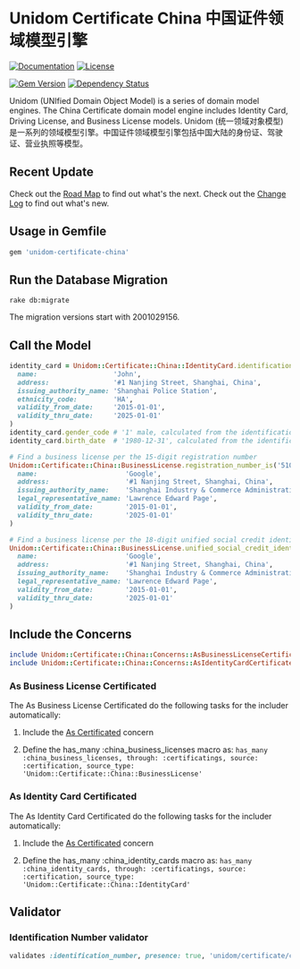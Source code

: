 # Unidom Certificate China 中国证件领域模型引擎

[![Documentation](http://img.shields.io/badge/docs-rdoc.info-blue.svg)](http://www.rubydoc.info/gems/unidom-certificate-china/frames)
[![License](https://img.shields.io/badge/license-MIT-green.svg)](http://opensource.org/licenses/MIT)

[![Gem Version](https://badge.fury.io/rb/unidom-certificate-china.svg)](https://badge.fury.io/rb/unidom-certificate-china)
[![Dependency Status](https://gemnasium.com/badges/github.com/topbitdu/unidom-certificate-china.svg)](https://gemnasium.com/github.com/topbitdu/unidom-certificate-china)

Unidom (UNIfied Domain Object Model) is a series of domain model engines. The China Certificate domain model engine includes Identity Card, Driving License, and Business License models.
Unidom (统一领域对象模型)是一系列的领域模型引擎。中国证件领域模型引擎包括中国大陆的身份证、驾驶证、营业执照等模型。



## Recent Update

Check out the [Road Map](ROADMAP.md) to find out what's the next.
Check out the [Change Log](CHANGELOG.md) to find out what's new.



## Usage in Gemfile

```ruby
gem 'unidom-certificate-china'
```



## Run the Database Migration

```shell
rake db:migrate
```
The migration versions start with 2001029156.



## Call the Model

```ruby
identity_card = Unidom::Certificate::China::IdentityCard.identification_number_is('51010519801231123X').first_or_create(
  name:                   'John',
  address:                '#1 Nanjing Street, Shanghai, China',
  issuing_authority_name: 'Shanghai Police Station',
  ethnicity_code:         'HA',
  validity_from_date:     '2015-01-01',
  validity_thru_date:     '2025-01-01'
)
identity_card.gender_code # '1' male, calculated from the identification_number
identity_card.birth_date  # '1980-12-31', calculated from the identification_number

# Find a business license per the 15-digit registration number
Unidom::Certificate::China::BusinessLicense.registration_number_is('510105012345670').first_or_create(
  name:                      'Google',
  address:                   '#1 Nanjing Street, Shanghai, China',
  issuing_authority_name:    'Shanghai Industry & Commerce Administration',
  legal_representative_name: 'Lawrence Edward Page',
  validity_from_date:        '2015-01-01',
  validity_thru_date:        '2025-01-01'
)

# Find a business license per the 18-digit unified social credit identifier
Unidom::Certificate::China::BusinessLicense.unified_social_credit_identifier_is('51010501234567890X').first_or_create(
  name:                      'Google',
  address:                   '#1 Nanjing Street, Shanghai, China',
  issuing_authority_name:    'Shanghai Industry & Commerce Administration',
  legal_representative_name: 'Lawrence Edward Page',
  validity_from_date:        '2015-01-01',
  validity_thru_date:        '2025-01-01'
)
```



## Include the Concerns

```ruby
include Unidom::Certificate::China::Concerns::AsBusinessLicenseCertificated
include Unidom::Certificate::China::Concerns::AsIdentityCardCertificated
```

### As Business License Certificated

The As Business License Certificated do the following tasks for the includer automatically:

1. Include the [As Certificated](http://https://github.com/topbitdu/unidom-certificated) concern

2. Define the has_many :china_business_licenses macro as: ``has_many :china_business_licenses, through: :certificatings, source: :certification, source_type: 'Unidom::Certificate::China::BusinessLicense'``

### As Identity Card Certificated

The As Identity Card Certificated do the following tasks for the includer automatically:

1. Include the [As Certificated](http://https://github.com/topbitdu/unidom-certificated) concern

2. Define the has_many :china_identity_cards macro as: ``has_many :china_identity_cards, through: :certificatings, source: :certification, source_type: 'Unidom::Certificate::China::IdentityCard'``



## Validator

### Identification Number validator

```ruby
validates :identification_number, presence: true, 'unidom/certificate/china/identification_number': true
```
